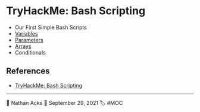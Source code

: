 # TryHackMe: Bash Scripting

* Our First Simple Bash Scripts
* [Variables](../log/2021-09-20%20TryHackMe%20-%20Pre%20Security%20(Supplements).md)
* [Parameters](../log/2021-09-20%20TryHackMe%20-%20Pre%20Security%20(Supplements).md)
* [Arrays](../log/2021-09-20%20TryHackMe%20-%20Pre%20Security%20(Supplements).md)
* Conditionals

## References

* [TryHackMe: Bash Scripting](https://tryhackme.com/room/bashscripting)

- - - -

👤 Nathan Acks
📅 September 29, 2021
🏷️ #MOC
